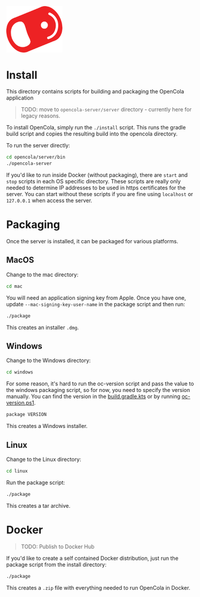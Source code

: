 <img src="../img/pull-tab.svg" width="150" alt="OpenCola"/>

# Install

This directory contains scripts for building and packaging the OpenCola application
    
> TODO: move to ```opencola-server/server``` directory - currently here for legacy reasons.

To install OpenCola, simply run the ```./install``` script. This runs the gradle build script and copies the resulting build into the opencola directory.

To run the server directly:

```bash
cd opencola/server/bin
./opencola-server
```

If you'd like to run inside Docker (without packaging), there are ```start``` and ```stop``` scripts in each OS specific directory. These scripts are really only needed to determine IP addresses to be used in https certificates for the server. You can start without these scripts if you are fine using ```localhost``` or ```127.0.0.1``` when access the server.

# Packaging 

Once the server is installed, it can be packaged for various platforms.

## MacOS

Change to the mac directory:

```sh
cd mac
```

You will need an application signing key from Apple. Once you have one, update ```--mac-signing-key-user-name``` in the package script and then run:

```sh
./package
```

This creates an installer ```.dmg```.

## Windows

Change to the Windows directory:

```sh
cd windows
```

For some reason, it's hard to run the oc-version script and pass the value to the windows packaging script, so for now, you need to specify the version manually. You can find the version in the [build.gradle.kts](../opencola-server/build.gradle.kts) or by running [oc-version.ps1](../bin/oc-version.ps1).

```sh
package VERSION
```

This creates a Windows installer.

## Linux

Change to the Linux directory:

```sh
cd linux
```

Run the package script:

```sh
./package
```

This creates a tar archive.

# Docker

> TODO: Publish to Docker Hub

If you'd like to create a self contained Docker distribution, just run the package script from the install directory:

```sh
./package
```

This creates a ```.zip``` file with everything needed to run OpenCola in Docker.
